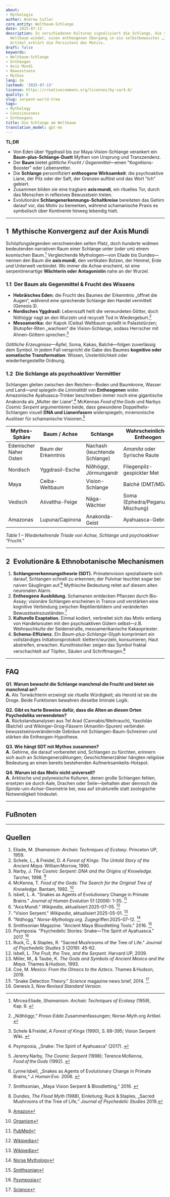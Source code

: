 ```yaml
---
about:
- Mythologie
author: Andrew Cutler
core_entity: Weltbaum-Schlange
date: 2025‑07‑12
description: In verschiedenen Kulturen signalisiert die Schlange, die sich um einen
  Weltbaum windet, einen entheogenen Übergang in ein selbstbewusstes „Ich-bin“-Bewusstsein—dieser
  Artikel erklärt die Persistenz des Motivs.
draft: false
keywords:
- Weltbaum-Schlange
- Entheogen
- Axis Mundi
- Bewusstsein
- Mythos
lang: de
lastmod: '2025-07-13'
license: https://creativecommons.org/licenses/by-sa/4.0/
quality: 6
slug: serpent-world-tree
tags:
- Mythology
- Consciousness
- Entheogens
title: Die Schlange am Weltbaum
translation_model: gpt-4o
---
```


**TL;DR**

- Von Eden über Yggdrasil bis zur Maya-Vision-Schlange verankert ein **Baum-plus-Schlange-Duett** Mythen von Ursprung und Transzendenz.
- Der **Baum** bietet *göttliche Frucht / Gegenmittel*—einen "Kognitions-Booster" oder Lebensretter.
- Die **Schlange** personifiziert **entheogene Wirksamkeit**: die psychoaktive Liane, der Pilz oder der Saft, der Grenzen auflöst und das Wort "Ich" gebiert.
- Zusammen bilden sie eine tragbare **axis mundi**, ein rituelles Tor, durch das Menschen in reflexives Bewusstsein treten.
- Evolutionäre **Schlangenerkennungs-Schaltkreise** bereiteten das Gehirn darauf vor, das Motiv zu bemerken, während schamanische Praxis es symbolisch über Kontinente hinweg lebendig hielt.

---

## 1 Mythische Konvergenz auf der Axis Mundi

Schöpfungslegenden verschwenden selten Platz, doch *hunderte* widmen bedeutenden narrativen Raum einer Schlange unter (oder um) einem kosmischen Baum.[^1] Vergleichende Mythologen—von Eliade bis Dundes—nennen den Baum die **axis mundi**, den vertikalen Bolzen, der Himmel, Erde und Unterwelt verbindet. Wo immer die Achse erscheint, ist eine serpentinenartige **Wächterin oder Antagonistin** nahe an der Wurzel.

### 1.1 Der Baum als Gegenmittel & Frucht des Wissens  

- **Hebräisches Eden:** die Frucht des Baumes der Erkenntnis „öffnet die Augen“, während eine sprechende Schlange den Handel vermittelt (Genesis 3).
- **Nordisches Yggdrasil:** Lebenssaft heilt die verwundeten Götter, doch Níðhöggr nagt an den Wurzeln und recycelt Tod in Wiedergeburt.[^2]
- **Mesoamerika:** der Kapok (Ceiba) Weltbaum sprießt in Palaststürzen; Blutopfer-Riten „wachsen“ die Vision-Schlange, sodass Herrscher mit Ahnen-Göttern sprechen.[^3]

*Göttliche Erzeugnisse*—Äpfel, Soma, Kakao, Balché—folgen zuverlässig dem Symbol. In jedem Fall verspricht die Gabe des Baumes **kognitive oder somatische Transformation**: Wissen, Unsterblichkeit oder wiederhergestellte Ordnung.

### 1.2 Die Schlange als psychoaktiver Vermittler  

Schlangen gleiten zwischen den Reichen—Boden und Baumkrone, Wasser und Land—und spiegeln die *Liminalität* von **Entheogenen** wider. Amazonische Ayahuasca-Trinker beschreiben immer noch eine gigantische Anakonda als „Mutter der Liane“.[^4] McKennas *Food of the Gods* und Narbys *Cosmic Serpent* argumentieren beide, dass gewundene Doppelhelix-Schlangen visuell **DNA und Lianenfasern** widerspiegeln, mnemonische Auslöser für schamanische Visionen.[^5]

| Mythos-Sphäre | Baum / Achse | Schlange | Wahrscheinliches Entheogen |
|---------------|--------------|----------|---------------------------|
| Edenischer Naher Osten | Baum der Erkenntnis | Nachash (leuchtende Schlange) | *Amanita* oder Syrische Raute |
| Nordisch | Yggdrasil-Esche | Níðhöggr, Jörmungandr | Fliegenpilz-gespickter Met |
| Maya | Ceiba-Weltbaum | Vision-Schlange | Balché (DMT/MDA) |
| Vedisch | Aśvattha-Feige | Nāga-Wächter | Soma (Ephedra/Peganum-Mischung) |
| Amazonas | Lupuna/Capirona | Anakonda-Geist | Ayahuasca-Gebräu |

*Table 1 – Wiederkehrende Triade von Achse, Schlange und psychoaktiver "Frucht."*

---

## 2 Evolutionäre & Ethnobotanische Mechanismen

1. **Schlangenerkennungstheorie (SDT).** Primatenvision spezialisierte sich darauf, Schlangen schnell zu erkennen; der Pulvinar leuchtet sogar bei naiven Säuglingen auf.[^6] Mythische Bedeutung reitet auf diesem alten neuronalen Alarm.
2. **Entheogene Ausbildung.** Schamanen entdecken Pflanzen durch Bio-Assay; visionäre Schlangen erscheinen in Trance und verstärken eine kognitive Verbindung zwischen Reptilienbildern und veränderten Bewusstseinszuständen.[^7]
3. **Kulturelle Exaptation.** Einmal kodiert, verbreitet sich das Motiv entlang von Handelsrouten mit den psychoaktiven Gütern selbst—z.B. Weihrauchkulte der Seidenstraße, mesoamerikanische Kakaopriester.
4. **Schema-Effizienz.** Ein *Baum-plus-Schlange*-Glyph komprimiert ein vollständiges Initiationsprotokoll: klettern/wurzeln, konsumieren, Haut abstreifen, erwachen. Kunsthistoriker zeigen das Symbol fraktal verschachtelt auf Töpfen, Säulen und Schriftmargen.[^8]

---

## FAQ

**Q1. Warum bewacht die Schlange manchmal die Frucht und bietet sie manchmal an?**  
**A.** Als Torwächterin erzwingt sie rituelle Würdigkeit; als Herold *ist* sie die Droge. Beide Funktionen bewahren dieselbe liminale Logik.

**Q2. Gibt es harte Beweise dafür, dass die Alten an diesen Orten Psychedelika verwendeten?**  
**A.** Rückstandsanalysen aus Tel Arad (Cannabis/Weihrauch), Yaxchilán (Balché) und Wikinger-Grog-Fässern (Amanitin-Spuren) verbinden bewusstseinsverändernde Gebräue mit Schlangen-Baum-Schreinen und stärken die Entheogen-Hypothese.

**Q3. Wie hängt SDT mit Mythos zusammen?**  
**A.** Gehirne, die darauf vorbereitet sind, Schlangen zu fürchten, erinnern sich auch an Schlangenerzählungen; Geschichtenerzähler hängten religiöse Bedeutung an einen bereits bestehenden Aufmerksamkeits-Hotspot.

**Q4. Warum ist das Motiv nicht universell?**  
**A.** Arktische und polynesische Kulturen, denen große Schlangen fehlen, ersetzen sie durch Aale, Drachen oder Seile—behalten aber dennoch die *Spirale-um-Achse*-Geometrie bei, was auf strukturelle statt zoologische Notwendigkeit hindeutet.

---

## Fußnoten

[^oai1]: [Wikipedia](https://en.wikipedia.org/wiki/Axis_mundi?utm_source=chatgpt.com)
[^oai2]: [Norse Mythology](https://norse-mythology.org/gods-and-creatures/giants/nidhogg/?utm_source=chatgpt.com)
[^oai3]: [Wikipedia](https://en.wikipedia.org/wiki/Vision_Serpent?utm_source=chatgpt.com)
[^oai4]: [Psymposia](https://www.psymposia.com/magazine/psychedelic-stories-snake-spirit-ayahuasca/?utm_source=chatgpt.com)
[^oai5]: [Amazon](https://www.amazon.com/Cosmic-Serpent-DNA-Origins-Knowledge/dp/0874779642?utm_source=chatgpt.com)
[^oai6]: [Organism](https://www.organism.earth/library/document/food-of-the-gods?utm_source=chatgpt.com)
[^oai7]: [PubMed](https://pubmed.ncbi.nlm.nih.gov/16545427/?utm_source=chatgpt.com)
[^oai8]: [Smithsonian](https://www.smithsonianmag.com/science-nature/ancient-maya-bloodletting-tools-or-kitchen-knives-how-archaeologists-tell-difference-1-180960232/?utm_source=chatgpt.com)
[^oai9]: [Amazon](https://www.amazon.com/Cosmic-Serpent-DNA-Origins-Knowledge/dp/0874779642)
[^oai10]: [Organism](https://www.organism.earth/library/document/food-of-the-gods)
[^oai11]: [PubMed](https://pubmed.ncbi.nlm.nih.gov/16545427/)
[^oai12]: [Wikipedia](https://en.wikipedia.org/wiki/Axis_mundi)
[^oai13]: [Wikipedia](https://en.wikipedia.org/wiki/Vision_Serpent)
[^oai14]: [Norse Mythology](https://norse-mythology.org/gods-and-creatures/giants/nidhogg/)
[^oai15]: [Smithsonian](https://www.smithsonianmag.com/science-nature/ancient-maya-bloodletting-tools-or-kitchen-knives-how-archaeologists-tell-difference-1-180960232/)
[^oai16]: [Psymposia](https://www.psymposia.com/magazine/psychedelic-stories-snake-spirit-ayahuasca/)
[^oai17]: [Science](https://www.science.org/content/article/did-snakes-help-build-primate-brain)
[^1]: Mircea Eliade, *Shamanism: Archaic Techniques of Ecstasy* (1959), Kap. 9.  [^oai1]  
[^2]: „Níðhöggr,“ *Prosa-Edda* Zusammenfassungen; Norse-Myth.org Artikel.  [^oai2]  
[^3]: Schele & Freidel, *A Forest of Kings* (1990), S. 68–395; Vision Serpent Wiki.  [^oai3]  
[^4]: Psymposia, „Snake: The Spirit of Ayahuasca“ (2017).  [^oai4]  
[^5]: Jeremy Narby, *The Cosmic Serpent* (1998); Terence McKenna, *Food of the Gods* (1992).  [^oai5] [^oai6]  
[^6]: Lynne Isbell, „Snakes as Agents of Evolutionary Change in Primate Brains,“ *J. Human Evo.* 2006.  [^oai7]  
[^7]: Smithsonian, „Maya Vision Serpent & Bloodletting,“ 2016.  [^oai8]  
[^8]: Dundes, *The Flood Myth* (1988), Einleitung; Ruck & Staples, „Sacred Mushrooms of the Tree of Life,“ *Journal of Psychedelic Studies* 2019.

---

## Quellen

1. Eliade, M. *Shamanism: Archaic Techniques of Ecstasy*. Princeton UP, 1959. 
2. Schele, L., & Freidel, D. *A Forest of Kings: The Untold Story of the Ancient Maya*. William Morrow, 1990. 
3. Narby, J. *The Cosmic Serpent: DNA and the Origins of Knowledge*. Tarcher, 1998. [^oai9] 
4. McKenna, T. *Food of the Gods: The Search for the Original Tree of Knowledge*. Bantam, 1992. [^oai10] 
5. Isbell, L. A. "Snakes as Agents of Evolutionary Change in Primate Brains." *Journal of Human Evolution* 51 (2006): 1-35. [^oai11] 
6. "Axis Mundi." *Wikipedia*, aktualisiert 2025-07-05. [^oai12] 
7. "Vision Serpent." *Wikipedia*, aktualisiert 2025-05-01. [^oai13] 
8. "Nidhogg." *Norse-Mythology.org*. Zugegriffen 2025-07-12. [^oai14] 
9. Smithsonian Magazine. "Ancient Maya Bloodletting Tools." 2016. [^oai15] 
10. Psymposia. "Psychedelic Stories: Snake—The Spirit of Ayahuasca." 2017. [^oai16] 
11. Ruck, C., & Staples, R. "Sacred Mushrooms of the Tree of Life." *Journal of Psychedelic Studies* 3 (2019): 45-62. 
12. Isbell, L. *The Fruit, the Tree, and the Serpent*. Harvard UP, 2009. 
13. Miller, M., & Taube, K. *The Gods and Symbols of Ancient Mexico and the Maya*. Thames & Hudson, 1993. 
14. Coe, M. *Mexico: From the Olmecs to the Aztecs*. Thames & Hudson, 2019. 
15. "Snake Detection Theory." *Science* magazine news brief, 2014. [^oai17] 
16. Genesis 3, *New Revised Standard Version*.